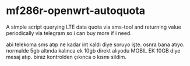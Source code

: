 # mf286r-openwrt-autoquota
A simple script querying LTE data quota via sms-tool and returning value periodically via telegram so i can buy more if i need.


abi telekoma sms atıp ne kadar int kaldı diye soruyo işte. osnra bana atıyo. normalde 5gb altında kalınca ek 10gb direkt alıyodu MOBIL EK 10GB diye mesaj atıp. biraz kontrolden çıkınca o kısmı sildim. 
